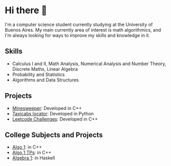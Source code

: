 # Hi there 👋

I'm a computer science student currently studying at the University of Buenos Aires. My main currently area of interest is math algorithmics, and I'm always looking for ways to improve my skills and knowledge in it.  

## Skills

- Calculus I and II, Math Analysis, Numerical Analysis and Number Theory, Discrete Maths, Linear Algebra
- Probability and Statistics
- Algorithms and Data Structures  

## Projects

- [Minesweeper](https://github.com/matuneville/minesweeper): Developed in C++
- [Taxicabs locator](https://github.com/matuneville/taxicab-locator): Developed in Python
- [Leetcode Challenges](https://github.com/matuneville/LeetCode-challenges): Developed in C++

## College Subjects and Projects
- [Algo 1](https://github.com/matuneville/uba-algo1): in C++
- [Algo 1 TPs](https://github.com/matuneville/uba-algo1-TPs): in C++
- [Algebra 1](https://github.com/matuneville/uba-algebra1): in Haskell
